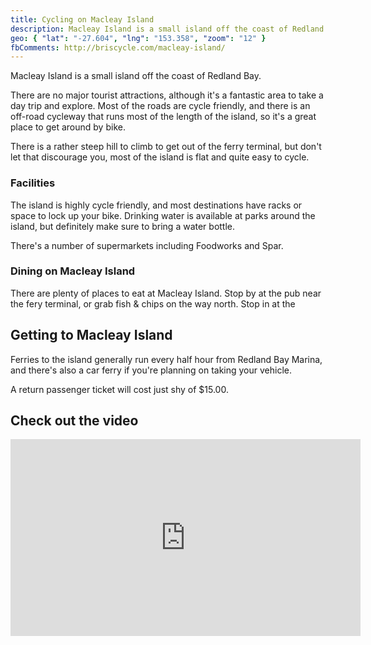 ```yaml
---
title: Cycling on Macleay Island
description: Macleay Island is a small island off the coast of Redland Bay.
geo: { "lat": "-27.604", "lng": "153.358", "zoom": "12" }
fbComments: http://briscycle.com/macleay-island/
---
```


Macleay Island is a small island off the coast of Redland Bay.

There are no major tourist attractions, although it's a fantastic area to take a day trip and explore. Most of the roads are cycle friendly, and there is an off-road cycleway that runs most of the length of the island, so it's a great place to get around by bike.

There is a rather steep hill to climb to get out of the ferry terminal, but don't let that discourage you, most of the island is flat and quite easy to cycle.

### Facilities

The island is highly cycle friendly, and most destinations have racks or space to lock up your bike. Drinking water is available at parks around the island, but definitely make sure to bring a water bottle.

There's a number of supermarkets including Foodworks and Spar.

### Dining on Macleay Island

There are plenty of places to eat at Macleay Island. Stop by at the pub near the fery terminal, or grab fish & chips on the way north. Stop in at the

## Getting to Macleay Island

Ferries to the island generally run every half hour from Redland Bay Marina, and there's also a car ferry if you're planning on taking your vehicle.

A return passenger ticket will cost just shy of $15.00.

## Check out the video

<iframe width="560" height="315" src="https://www.youtube-nocookie.com/embed/oL04V1PMEUo" title="YouTube video player" frameborder="0" allow="accelerometer; autoplay; clipboard-write; encrypted-media; gyroscope; picture-in-picture" allowfullscreen></iframe>
